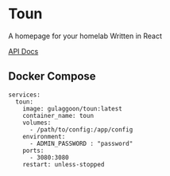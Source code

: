 # Toun
A homepage for your homelab
Written in React

[API Docs](https://github.com/gabrielchantayan/toun-2/blob/main/docs/api.md)

## Docker Compose
```
services:
  toun:
    image: gulaggoon/toun:latest
    container_name: toun
    volumes:
      - /path/to/config:/app/config
    environment:
      - ADMIN_PASSWORD : "password"
    ports:
      - 3080:3080
    restart: unless-stopped
```